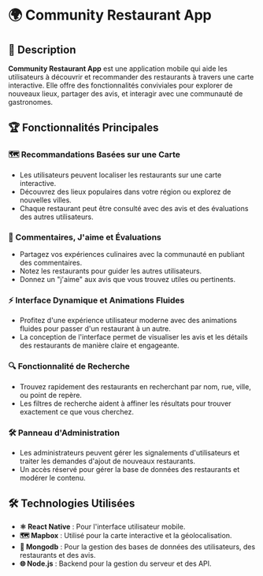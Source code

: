 
# 🌍 Community Restaurant App

## 📱 Description

**Community Restaurant App** est une application mobile qui aide les utilisateurs à découvrir et recommander des restaurants à travers une carte interactive. Elle offre des fonctionnalités conviviales pour explorer de nouveaux lieux, partager des avis, et interagir avec une communauté de gastronomes.

## 🏆 Fonctionnalités Principales

### 🗺️ Recommandations Basées sur une Carte
- Les utilisateurs peuvent localiser les restaurants sur une carte interactive.
- Découvrez des lieux populaires dans votre région ou explorez de nouvelles villes.
- Chaque restaurant peut être consulté avec des avis et des évaluations des autres utilisateurs.

### 📝 Commentaires, J'aime et Évaluations
- Partagez vos expériences culinaires avec la communauté en publiant des commentaires.
- Notez les restaurants pour guider les autres utilisateurs.
- Donnez un "j'aime" aux avis que vous trouvez utiles ou pertinents.

### ⚡ Interface Dynamique et Animations Fluides
- Profitez d'une expérience utilisateur moderne avec des animations fluides pour passer d'un restaurant à un autre.
- La conception de l'interface permet de visualiser les avis et les détails des restaurants de manière claire et engageante.

### 🔍 Fonctionnalité de Recherche
- Trouvez rapidement des restaurants en recherchant par nom, rue, ville, ou point de repère.
- Les filtres de recherche aident à affiner les résultats pour trouver exactement ce que vous cherchez.

### 🛠️ Panneau d'Administration
- Les administrateurs peuvent gérer les signalements d'utilisateurs et traiter les demandes d'ajout de nouveaux restaurants.
- Un accès réservé pour gérer la base de données des restaurants et modérer le contenu.

## 🛠️ Technologies Utilisées

- **⚛️ React Native** : Pour l'interface utilisateur mobile.
- **🗺️ Mapbox** : Utilisé pour la carte interactive et la géolocalisation.
- **🍃 Mongodb** : Pour la gestion des bases de données des utilisateurs, des restaurants et des avis.
- **🌐 Node.js** : Backend pour la gestion du serveur et des API.

